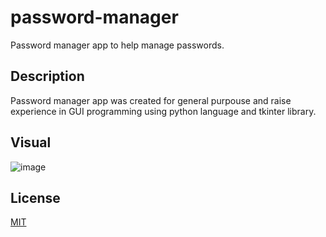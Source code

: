 # password-manager

Password manager app to help manage passwords.

## Description

Password manager app was created for general purpouse and raise experience in GUI programming using python language and tkinter library.

## Visual
![image](https://user-images.githubusercontent.com/30836373/114771953-e09c3480-9d75-11eb-80ad-bbdbd04673a2.png)


## License
[MIT](https://choosealicense.com/licenses/mit/)
